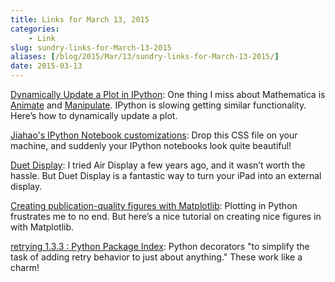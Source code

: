```yaml
---
title: Links for March 13, 2015
categories:
    - Link
slug: sundry-links-for-March-13-2015
aliases: [/blog/2015/Mar/13/sundry-links-for-March-13-2015/]
date: 2015-03-13
---
```


[Dynamically Update a Plot in IPython](http://stackoverflow.com/questions/21360361/how-to-dynamically-update-a-plot-in-a-loop-in-ipython-notebook-within-one-cell): One thing I miss about Mathematica is [Animate](http://reference.wolfram.com/language/ref/Animate.html) and [Manipulate](http://reference.wolfram.com/language/ref/Manipulate.html). IPython is slowing getting similar functionality. Here’s how to dynamically update a plot.

[Jiahao's IPython Notebook customizations](https://github.com/jiahao/ipython-profile): Drop this CSS file on your machine, and suddenly your IPython notebooks look quite beautiful!

[Duet Display](http://www.duetdisplay.com/): I tried Air Display a few years ago, and it wasn’t worth the hassle. But Duet Display is a fantastic way to turn your iPad into an external display.

[Creating publication-quality figures with Matplotlib](https://github.com/jbmouret/matplotlib_for_papers): Plotting in Python frustrates me to no end. But here’s a nice tutorial on creating nice figures in with Matplotlib.

[retrying 1.3.3 : Python Package Index](https://pypi.python.org/pypi/retrying): Python decorators "to simplify the task of adding retry behavior to just about anything." These work like a charm!
